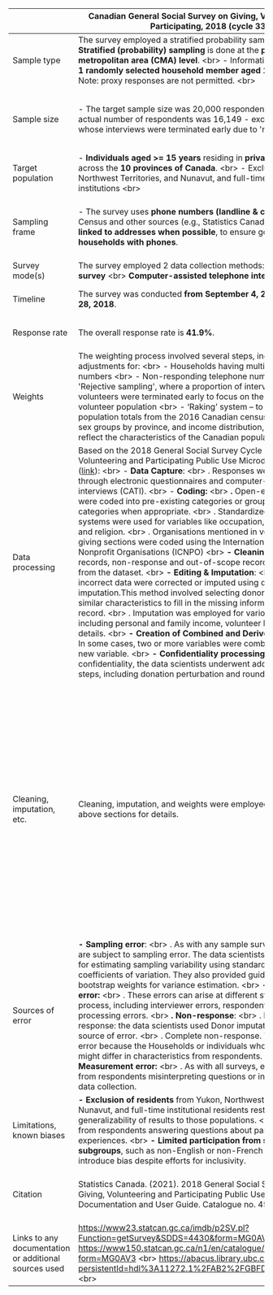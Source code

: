 |                                                       | Canadian General Social Survey on Giving, Volunteering, and Participating, 2018 (cycle 33)                                                                                                                                                                                                                                                                                                                                                                                                                                                                                                                                                                                                                                                                                                                                                                                                                                                                                                                                                                                                                                                                                                                                                                                                                                                                                                                                                                                                                                                                                                                                                                                                                                                      | Canadian Election Study Online Survey, 2019                                                                                                                                                                                                                                                                                                                                                                                                                                                                                                                                                                                                                                                                                                                                                                                                                                                                                                                                                                                                                                                                                                                                                                                                                                                                                                                                                                                                                                                                                                                                                                                                                                                                                                                                                            | Trophic niche flexibility in Glossophaga soricina: how nectar seeker sneaks an insect snack                                                                                                                                                                                                                                                                                                                              |
|-------------------------------------------------------|-------------------------------------------------------------------------------------------------------------------------------------------------------------------------------------------------------------------------------------------------------------------------------------------------------------------------------------------------------------------------------------------------------------------------------------------------------------------------------------------------------------------------------------------------------------------------------------------------------------------------------------------------------------------------------------------------------------------------------------------------------------------------------------------------------------------------------------------------------------------------------------------------------------------------------------------------------------------------------------------------------------------------------------------------------------------------------------------------------------------------------------------------------------------------------------------------------------------------------------------------------------------------------------------------------------------------------------------------------------------------------------------------------------------------------------------------------------------------------------------------------------------------------------------------------------------------------------------------------------------------------------------------------------------------------------------------------------------------------------------------|--------------------------------------------------------------------------------------------------------------------------------------------------------------------------------------------------------------------------------------------------------------------------------------------------------------------------------------------------------------------------------------------------------------------------------------------------------------------------------------------------------------------------------------------------------------------------------------------------------------------------------------------------------------------------------------------------------------------------------------------------------------------------------------------------------------------------------------------------------------------------------------------------------------------------------------------------------------------------------------------------------------------------------------------------------------------------------------------------------------------------------------------------------------------------------------------------------------------------------------------------------------------------------------------------------------------------------------------------------------------------------------------------------------------------------------------------------------------------------------------------------------------------------------------------------------------------------------------------------------------------------------------------------------------------------------------------------------------------------------------------------------------------------------------------------|--------------------------------------------------------------------------------------------------------------------------------------------------------------------------------------------------------------------------------------------------------------------------------------------------------------------------------------------------------------------------------------------------------------------------|
| Sample type                                           | The survey employed a stratified probability sample design. \<br\>  **- Stratified (probability) sampling** is done at the **province/census metropolitan area (CMA) level**. \<br\>   - Information is collected from **1 randomly selected household member aged 15 or older** \<br\>   - Note: proxy responses are not permitted. \<br\>                                                                                                                                                                                                                                                                                                                                                                                                                                                                                                                                                                                                                                                                                                                                                                                                                                                                                                                                                                                                                                                                                                                                                                                                                                                                                                                                                                                                     | The online sample for the 2019 Canadian Election Study (CES) used a two-wave panel design. It consisted of a modified rolling-cross section during the campaign period (Campaign Period Survey or CPS) and a post-election follow-up wave (Post-Election Survey or PES)                                                                                                                                                                                                                                                                                                                                                                                                                                                                                                                                                                                                                                                                                                                                                                                                                                                                                                                                                                                                                                                                                                                                                                                                                                                                                                                                                                                                                                                                                                                                | Faecal samples from wild *G. soricina* (a bat species). \<br\>    Note: in addition, they observed behaviors of captive bats.                                                                                                                                                                                                                                                                                            |
| Sample size                                           | - The target sample size was 20,000 respondents. \<br\>   - The actual number of respondents was 16,149 - excluding respondents whose interviews were terminated early due to 'rejective sampling'.                                                                                                                                                                                                                                                                                                                                                                                                                                                                                                                                                                                                                                                                                                                                                                                                                                                                                                                                                                                                                                                                                                                                                                                                                                                                                                                                                                                                                                                                                                                                             | - The Campaign Period Survey had **37,822** respondents. \<br\>   - The Post-Election Survey re-contacted **10,340 respondents** from the CPS234.                                                                                                                                                                                                                                                                                                                                                                                                                                                                                                                                                                                                                                                                                                                                                                                                                                                                                                                                                                                                                                                                                                                                                                                                                                                                                                                                                                                                                                                                                                                                                                                                                                                      | There were three types of ‘sample units’ in this research paper. \<br\>    Type 1: unit = bat Sample size = 127 bats (of which 112 were captured wild bats, and 18 captive colony bats.) \<br\>    Type 2: unit = faecal sample  Sample size = 38 (from wild bats); unknown number of sample units from captive bats \<br\>    Type 3: unit = captive bat (for observational study on insect attacks) Sample size = 15   |
| Target population                                     | - **Individuals aged \>= 15 years** residing in **private households** across the **10 provinces of Canada**. \<br\>    - Excluded Yukon, Northwest Territories, and Nunavut, and full-time residents of institutions \<br\>                                                                                                                                                                                                                                                                                                                                                                                                                                                                                                                                                                                                                                                                                                                                                                                                                                                                                                                                                                                                                                                                                                                                                                                                                                                                                                                                                                                                                                                                                                                    | The study targeted Canadian citizens and permanent residents aged \>= 18.                                                                                                                                                                                                                                                                                                                                                                                                                                                                                                                                                                                                                                                                                                                                                                                                                                                                                                                                                                                                                                                                                                                                                                                                                                                                                                                                                                                                                                                                                                                                                                                                                                                                                                                              | Wild *G. soricina* in Costa Rica, and a captive colony at the University of Bristol.                                                                                                                                                                                                                                                                                                                                     |
| Sampling frame                                        | - The survey uses **phone numbers (landline & cellular)** from the Census and other sources (e.g., Statistics Canada’s dwelling frame), **linked to addresses when possible**, to ensure good coverage of **households with phones**.                                                                                                                                                                                                                                                                                                                                                                                                                                                                                                                                                                                                                                                                                                                                                                                                                                                                                                                                                                                                                                                                                                                                                                                                                                                                                                                                                                                                                                                                                                           | The study used Qualtrics panels stratified by region and balanced for gender and age within each region. \<br\>   The regional stratification included: \<br\>   - **Atlantic** (Newfoundland and Labrador, New Brunswick, Nova Scotia, Prince Edward Island). \<br\>   - **Quebec** \<br\>   - **Ontario** \<br\>   - **Prairies** (Manitoba, Saskatchewan, Alberta). \<br\>   - **British Columbia** \<br\>                                                                                                                                                                                                                                                                                                                                                                                                                                                                                                                                                                                                                                                                                                                                                                                                                                                                                                                                                                                                                                                                                                                                                                                                                                                                                                                                                                                          | Opportunistically caught with mist nets; laboratory experiments in a flight roo, in the Santa Rosa Sector of the Area de Conservación de Guanacaste, Costa Rica.                                                                                                                                                                                                                                                         |
| Survey mode(s)                                        | The survey employed 2 data collection methods: \<br\>   **Online survey** \<br\>  **Computer-assisted telephone interviews (CATI)**                                                                                                                                                                                                                                                                                                                                                                                                                                                                                                                                                                                                                                                                                                                                                                                                                                                                                                                                                                                                                                                                                                                                                                                                                                                                                                                                                                                                                                                                                                                                                                                                             | The survey used **online surveys** for both the CPS and PES, administered **through the Qualtrics platform**.                                                                                                                                                                                                                                                                                                                                                                                                                                                                                                                                                                                                                                                                                                                                                                                                                                                                                                                                                                                                                                                                                                                                                                                                                                                                                                                                                                                                                                                                                                                                                                                                                                                                                          | - Field surveys: mist nets \<br\>   - Lab observation: Video, and acoustic recordings. \<br\>                                                                                                                                                                                                                                                                                                                            |
| Timeline                                              | The survey was conducted **from September 4, 2018 to December 28, 2018**.                                                                                                                                                                                                                                                                                                                                                                                                                                                                                                                                                                                                                                                                                                                                                                                                                                                                                                                                                                                                                                                                                                                                                                                                                                                                                                                                                                                                                                                                                                                                                                                                                                                                       | - Campaign Period Survey (CPS): September 13th to October 21st, 2019. \<br\>   - Post-election Survey (PES): October 24th to November 11th, 2019.                                                                                                                                                                                                                                                                                                                                                                                                                                                                                                                                                                                                                                                                                                                                                                                                                                                                                                                                                                                                                                                                                                                                                                                                                                                                                                                                                                                                                                                                                                                                                                                                                                                      | - Field surveys: 7 weeks from late May to early July 2009 \<br\>   - Lab observation: 9 consecutive days (exact days unclear)                                                                                                                                                                                                                                                                                            |
| Response rate                                         | The overall response rate is **41.9%**.                                                                                                                                                                                                                                                                                                                                                                                                                                                                                                                                                                                                                                                                                                                                                                                                                                                                                                                                                                                                                                                                                                                                                                                                                                                                                                                                                                                                                                                                                                                                                                                                                                                                                                         | - The **aimed-for return rate** for the **PES was 50% of the CPS sample**, but Qualtrics could not meet this target. \<br\>   - The actual response rate is not provided.                                                                                                                                                                                                                                                                                                                                                                                                                                                                                                                                                                                                                                                                                                                                                                                                                                                                                                                                                                                                                                                                                                                                                                                                                                                                                                                                                                                                                                                                                                                                                                                                                              | One-third of captured bats produced faecal pellets, but many may have consumed nectar without producing them.                                                                                                                                                                                                                                                                                                            |
| Weights                                               | The weighting process involved several steps, including adjustments for: \<br\>   - Households having multiple telephone numbers \<br\>   - Non-responding telephone numbers \<br\>   - 'Rejective sampling', where a proportion of interviews with non-volunteers were terminated early to focus on the less prevalent volunteer population \<br\>   - ‘Raking’ system – to align with population totals from the 2016 Canadian census for stratum, age-sex groups by province, and income distribution, to accurately reflect the characteristics of the Canadian population.                                                                                                                                                                                                                                                                                                                                                                                                                                                                                                                                                                                                                                                                                                                                                                                                                                                                                                                                                                                                                                                                                                                                                                 | An iterative "raking" process was used to create weights, which involves successively weighing marginal values for key demographic variables: \<br\>   - Province \<br\>   - Gender \<br\>   - Age Group \<br\>   - Education Level \<br\>    The raking procedure continued for a maximum of 200 iterations until the desired level of population representativeness was achieved.                                                                                                                                                                                                                                                                                                                                                                                                                                                                                                                                                                                                                                                                                                                                                                                                                                                                                                                                                                                                                                                                                                                                                                                                                                                                                                                                                                                                                    | Not mentioned.                                                                                                                                                                                                                                                                                                                                                                                                           |
| Data processing                                       | Based on the 2018 General Social Survey Cycle 33 Giving, Volunteering and Participating Public Use Microdata File User Guide ([link](https://abacus.library.ubc.ca/dataset.xhtml?persistentId=hdl%3A11272.1%2FAB2%2FGBFDYG&form=MG0AV3)): \<br\>    - **Data Capture**: \<br\>    . Responses were collected through electronic questionnaires and computer-assisted telephone interviews (CATI). \<br\>    - **Coding:** \<br\>    **.** Open-ended responses were coded into pre-existing categories or grouped into new categories when appropriate. \<br\>     . Standardized classification systems were used for variables like occupation, industry, language, and religion. \<br\>    . Organisations mentioned in volunteering and giving sections were coded using the International Classification of Nonprofit Organisations (ICNPO) \<br\>    **- Cleaning**: \<br\>    . Duplicate records, non-response and out-of-scope records were removed from the dataset. \<br\>    **- Editing & Imputation**: \<br\>    . Missing or incorrect data were corrected or imputed using donor imputation.This method involved selecting donor records with similar characteristics to fill in the missing information for a recipient record. \<br\>    . Imputation was employed for various variables, including personal and family income, volunteer hours, and donation details. \<br\>    **- Creation of Combined and Derived Variables:** \<br\>    . In some cases, two or more variables were combined to create a new variable. \<br\>     **- Confidentiality processing:** \<br\>    . To protect confidentiality, the data scientists underwent additional processing steps, including donation perturbation and rounding.     | **- Cleaning:** \<br\>    . The data underwent a rigorous cleaning process. Incomplete responses, duplicates, speeders (those who completed the survey too quickly), straightliners (those who selected the same response for grid questions), and postal code-province mismatches were removed. \<br\>    - **Duplicate Identification:** \<br\>    . Duplicates in the CPS were identified based on IP address and demographics: year of birth, gender, education level, employment, religion, and immigration status. In the PES, due to limited demographic variables, duplicates were identified using IP address, province, citizenship status, age, and month of birth. For both surveys, the first response of a duplicate was retained and flagged, while subsequent responses were removed. \<br\>    - **Flagged Responses:** \<br\>    . Some responses were flagged for being “inattentive” (those taking over 60 minutes) or “initial duplicates” (took the survey again later, but the initial response was kept). These were not removed but are identified by specific variables in the dataset. \<br\>    - **Imputation:** \<br\>    . No information regarding imputation methods was found in the sources.                                                                                                                                                                                                                                                                                                                                                                                                                                                                                                                                                                        | - DNA extraction, PCR, sequencing, phylogenetic analysis; \<br\>   - Acoustic and video data processing with software.                                                                                                                                                                                                                                                                                                   |
| Cleaning, imputation, etc.                            | Cleaning, imputation, and weights were employed. Please see the above sections for details.                                                                                                                                                                                                                                                                                                                                                                                                                                                                                                                                                                                                                                                                                                                                                                                                                                                                                                                                                                                                                                                                                                                                                                                                                                                                                                                                                                                                                                                                                                                                                                                                                                                     | **- Territorial Exclusion** \<br\>    - Some territories were excluded from the sampling frame, due to difficulties in collecting data for these regions. This could be a source of error, as the collected data may not accurately reflect the views and opinions of residents in these territories. \<br\>    **- Non-Response Bias in the PES** \<br\>    - The targeted response rate for the PES was **50%** of the CPS sample, however, the achieved rate is not specified. \<br\>  - This means those who chose to participate in the PES might hold different opinions than those who did not respond. \<br\>    **- Coverage Bias:** \<br\>    - This was an online survey, which could result in under-representation of certain groups (e.g., people who don’t have access to the internet, or who are not familiar with using computers, etc). \<br\>    **- Social Desirability Bias:** \<br\>    - Respondents might be influenced by social desirability bias, leading them to provide answers they perceive as more socially acceptable or favourable, even if these don't accurately reflect their true beliefs or behaviours. This can occur in any survey. \<br\>    **- Inattentive Respondents:** \<br\>     - Those taking more than 60 minutes to complete the survey were flagged. While these responses were retained, their inclusion may introduce some level of error if their prolonged engagement reflects inattentiveness or random responding. \<br\>    **- Initial Duplicate Respondents:** \<br\>    - Respondents who completed the survey multiple times had their first response retained and flagged. This approach aims to minimise data loss but still acknowledges a potential source of error as the reasons behind repeated participation remain unclear.  | - Exclusion of low-quality sequences; \<br\>   - Half of insect DNA sequences remained unidentified.                                                                                                                                                                                                                                                                                                                     |
| Sources of error                                      | **- Sampling error**: \<br\>    . As with any sample survey, the estimates are subject to sampling error. The data scientists detailed methods for estimating sampling variability using standard errors and coefficients of variation. They also provided guidance on using bootstrap weights for variance estimation. \<br\>    **- Non-sampling error:** \<br\>    . These errors can arise at different stages of the survey process, including interviewer errors, respondent errors, and data processing errors. \<br\>      **. Non-response**: \<br\>     . Partial-non response: the data scientists used Donor imputation to handle this source of error. \<br\>    . Complete non-response. This is a source of error because the Households or individuals who did not respond might differ in characteristics from respondents. \<br\>    **- Measurement error:** \<br\>    . As with all surveys, errors could arise from respondents misinterpreting questions or inaccuracies during data collection.                                                                                                                                                                                                                                                                                                                                                                                                                                                                                                                                                                                                                                                                                                                          | Please see above.                                                                                                                                                                                                                                                                                                                                                                                                                                                                                                                                                                                                                                                                                                                                                                                                                                                                                                                                                                                                                                                                                                                                                                                                                                                                                                                                                                                                                                                                                                                                                                                                                                                                                                                                                                                      | - Limited reference databases; \<br\>   - Underrepresentation of insectivory due to faecal pellet variability. \<br\>   - Misidentification of prey species \<br\>   - Variability in individual bat behavior.                                                                                                                                                                                                           |
| Limitations, known biases                             | **- Exclusion of residents** from Yukon, Northwest Territories, Nunavut, and full-time institutional residents restricted the generalizability of results to those populations. \<br\>    **- Recall bias** from respondents answering questions about past behavior or experiences. \<br\>    **- Limited participation from specific subgroups**, such as non-English or non-French speakers, could introduce bias despite efforts for inclusivity.                                                                                                                                                                                                                                                                                                                                                                                                                                                                                                                                                                                                                                                                                                                                                                                                                                                                                                                                                                                                                                                                                                                                                                                                                                                                                           | Please see above.                                                                                                                                                                                                                                                                                                                                                                                                                                                                                                                                                                                                                                                                                                                                                                                                                                                                                                                                                                                                                                                                                                                                                                                                                                                                                                                                                                                                                                                                                                                                                                                                                                                                                                                                                                                      | - Geographic specificity; \<br\>   - Reliance on captive bats; \<br\>   - Dietary quantification limitations. \<br\>   - Behavioral differences between captive and wild bats. \<br\>   - Captive environment; \<br\>   - Possible underestimation of call intensity in lab; \<br\>   - Intentional model bias favoring moths (noctuids) \<br\>                                                                          |
| Citation                                              | Statistics Canada. (2021). 2018 General Social Survey (Cycle 33): Giving, Volunteering and Participating Public Use Microdata File Documentation and User Guide. Catalogue no. 45-25-0011.                                                                                                                                                                                                                                                                                                                                                                                                                                                                                                                                                                                                                                                                                                                                                                                                                                                                                                                                                                                                                                                                                                                                                                                                                                                                                                                                                                                                                                                                                                                                                      |                                                                                                                                                                                                                                                                                                                                                                                                                                                                                                                                                                                                                                                                                                                                                                                                                                                                                                                                                                                                                                                                                                                                                                                                                                                                                                                                                                                                                                                                                                                                                                                                                                                                                                                                                                                                        | Clare, E. L., Goerlitz, H. R., Drapeau, V. A., Holderied, M. W., Adams, A. M., Nagel, J., Dumont, E. R., Hebert, P. D. N., & Fenton, M. B. (2013). Trophic niche flexibility in \*Glossophaga soricina\*: How a nectar seeker sneaks an insect snack. *Functional Ecology, 28* (3), 632–641. <https://doi.org/10.1111/1365-2435.12192>.                                                                                  |
| Links to any documentation or additional sources used | <https://www23.statcan.gc.ca/imdb/p2SV.pl?Function=getSurvey&SDDS=4430&form=MG0AV3> \<br\>  <https://www150.statcan.gc.ca/n1/en/catalogue/45250011?form=MG0AV3> \<br\>   <https://abacus.library.ubc.ca/dataset.xhtml?persistentId=hdl%3A11272.1%2FAB2%2FGBFDYG&form=MG0AV3> \<br\>                                                                                                                                                                                                                                                                                                                                                                                                                                                                                                                                                                                                                                                                                                                                                                                                                                                                                                                                                                                                                                                                                                                                                                                                                                                                                                                                                                                                                                                             | <https://dimension.usherbrooke.ca/documents/CES2019Codebook.pdf?form=MG0AV3>                                                                                                                                                                                                                                                                                                                                                                                                                                                                                                                                                                                                                                                                                                                                                                                                                                                                                                                                                                                                                                                                                                                                                                                                                                                                                                                                                                                                                                                                                                                                                                                                                                                                                                                           |  \<br\>    <https://besjournals.onlinelibrary.wiley.com/doi/epdf/10.1111/1365-2435.12192?form=MG0AV3>                                                                                                                                                                                                                                                                                                                    |
